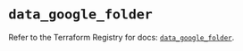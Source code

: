 # `data_google_folder`

Refer to the Terraform Registry for docs: [`data_google_folder`](https://registry.terraform.io/providers/hashicorp/google/6.18.0/docs/data-sources/folder).
